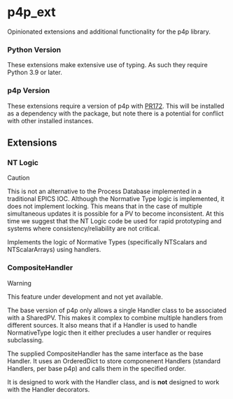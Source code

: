 # p4p_ext
Opinionated extensions and additional functionality for the p4p library.

### Python Version
These extensions make extensive use of typing. As such they require Python 3.9 or later.

### p4p Version
These extensions require a version of p4p with [PR172](https://github.com/epics-base/p4p/pull/172). This will be installed as a dependency with the package, but note there is a potential for conflict with other installed instances.

## Extensions
### NT Logic
> [!CAUTION]
> This is not an alternative to the Process Database implemented in a traditional EPICS IOC. Although the Normative Type logic is implemented, it does not implement locking. This means that in the case of multiple simultaneous updates it is possible for a PV to become inconsistent. At this time we suggest that the NT Logic code be used for rapid prototyping and systems where consistency/reliability are not critical.

Implements the logic of Normative Types (specifically NTScalars and NTScalarArrays) using handlers.
 
### CompositeHandler
> [!WARNING]
> This feature under development and not yet available.

The base version of p4p only allows a single Handler class to be associated with a SharedPV. This makes it complex to combine multiple handlers from different sources. It also means that if a Handler is used to handle NormativeType logic then it either precludes a user handler or requires subclassing.

The supplied CompositeHandler has the same interface as the base Handler. It uses an OrderedDict to store componenent Handlers (standard Handlers, per base p4p) and calls them in the specified order.

It is designed to work with the Handler class, and is **not** designed to work with the Handler decorators.